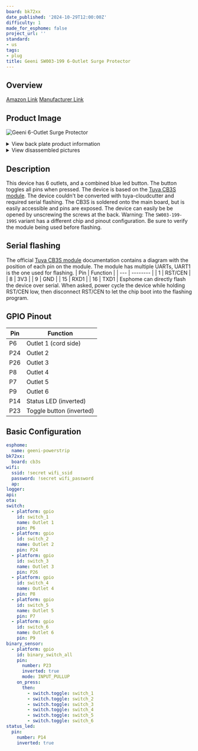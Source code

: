 ```yaml
---
board: bk72xx
date_published: '2024-10-29T12:00:00Z'
difficulty: 1
made_for_esphome: false
project_url: ''
standard:
- us
tags:
- plug
title: Geeni SW003-199 6-Outlet Surge Protector
---
```


## Overview

[Amazon Link](https://www.amazon.com/dp/B07DB3W915)
[Manufacturer Link](https://mygeeni.com/collections/surge-protectors/products/geeni-gn-sw003-199-surge-smart-protector-white?variant=21552685711439)

## Product Image

![Geeni 6-Outlet Surge Protector](image.jpg)
<details>
  <summary>View back plate product information</summary>

</details>
<details>
  <summary>View disassembled pictures</summary>


</details>

## Description

This device has 6 outlets, and a combined blue led button. The button toggles all pins when pressed.
The device is based on the [Tuya CB3S module](https://developer.tuya.com/en/docs/iot/cb3s?id=Kai94mec0s076). The device couldn't be converted with tuya-cloudcutter and required serial flashing.
The CB3S is soldered onto the main board, but is easily accessible and pins are exposed. The device can easily be be opened by unscrewing the screws at the back.
Warning: The `SW003-199-199S` variant has a different chip and pinout configuration. Be sure to verify the module being used before flashing.

## Serial flashing

The official [Tuya CB3S module](https://developer.tuya.com/en/docs/iot/cb3s?id=Kai94mec0s076) documentation contains a diagram with the position of each pin on the module. The module has multiple UARTs, UART1 is the one used for flashing.
| Pin | Function |
| --- | -------- |
| 1   | RST/CEN  |
| 8   | 3V3      |
| 9   | GND      |
| 15  | RXD1     |
| 16  | TXD1     |
Esphome can directly flash the device over serial. When asked, power cycle the device while holding RST/CEN low, then disconnect RST/CEN to let the chip boot into the flashing program.

## GPIO Pinout

| Pin | Function                 |
| --- | ------------------------ |
| P6  | Outlet 1 (cord side)     |
| P24 | Outlet 2                 |
| P26 | Outlet 3                 |
| P8  | Outlet 4                 |
| P7  | Outlet 5                 |
| P9  | Outlet 6                 |
| P14 | Status LED (inverted)    |
| P23 | Toggle button (inverted) |

## Basic Configuration

```yaml
esphome:
  name: geeni-powerstrip
bk72xx:
  board: cb3s
wifi:
  ssid: !secret wifi_ssid
  password: !secret wifi_password
  ap:
logger:
api:
ota:
switch:
  - platform: gpio
    id: switch_1
    name: Outlet 1
    pin: P6
  - platform: gpio
    id: switch_2
    name: Outlet 2
    pin: P24
  - platform: gpio
    id: switch_3
    name: Outlet 3
    pin: P26
  - platform: gpio
    id: switch_4
    name: Outlet 4
    pin: P8
  - platform: gpio
    id: switch_5
    name: Outlet 5
    pin: P7
  - platform: gpio
    id: switch_6
    name: Outlet 6
    pin: P9
binary_sensor:
  - platform: gpio
    id: binary_switch_all
    pin:
      number: P23
      inverted: true
      mode: INPUT_PULLUP
    on_press:
      then:
        - switch.toggle: switch_1
        - switch.toggle: switch_2
        - switch.toggle: switch_3
        - switch.toggle: switch_4
        - switch.toggle: switch_5
        - switch.toggle: switch_6
status_led:
  pin:
    number: P14
    inverted: true
```